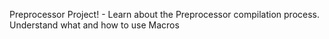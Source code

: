 Preprocessor Project! - Learn about the Preprocessor compilation process. Understand what and how to use Macros
